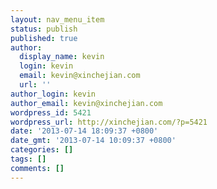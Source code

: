 ```yaml
---
layout: nav_menu_item
status: publish
published: true
author:
  display_name: kevin
  login: kevin
  email: kevin@xinchejian.com
  url: ''
author_login: kevin
author_email: kevin@xinchejian.com
wordpress_id: 5421
wordpress_url: http://xinchejian.com/?p=5421
date: '2013-07-14 18:09:37 +0800'
date_gmt: '2013-07-14 10:09:37 +0800'
categories: []
tags: []
comments: []
---
```


